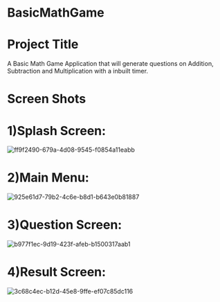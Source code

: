 # BasicMathGame
# Project Title
A Basic Math Game Application that will generate questions on Addition, Subtraction and Multiplication with a inbuilt timer.
# Screen Shots
# 1)Splash Screen:
![ff9f2490-679a-4d08-9545-f0854a11eabb](https://user-images.githubusercontent.com/114300894/226503284-a9a42fcf-6aaa-45af-a207-d6fb4e108a50.jpeg)
# 2)Main Menu:
![925e61d7-79b2-4c6e-b8d1-b643e0b81887](https://user-images.githubusercontent.com/114300894/226503352-0320c0c0-35f4-4486-8849-a22d7c155206.jpeg)
# 3)Question Screen:
![b977f1ec-9d19-423f-afeb-b1500317aab1](https://user-images.githubusercontent.com/114300894/226503392-fbee3b33-b423-480e-90b7-3b460a24e973.jpeg)
# 4)Result Screen:
![3c68c4ec-b12d-45e8-9ffe-ef07c85dc116](https://user-images.githubusercontent.com/114300894/226503424-fdc0a3d5-69d9-4f6b-8423-815db9320a25.jpeg)
